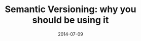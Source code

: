 ---
codepen: false
comments: false
date: 2014-07-09
external:
  host: SitePoint
  url: http://www.sitepoint.com/semantic-versioning-why-you-should-using/
layout: none
preview: false
published: true
sassmeister: false
summary: false
title: "Semantic Versioning: why you should be using it"
---